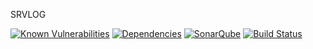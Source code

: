 SRVLOG

[![Known Vulnerabilities](https://snyk.io/test/github/spldead/srvlog2/badge.svg?targetFile=package.json)](https://snyk.io/test/github/spldead/srvlog2?targetFile=package.json)
[![Dependencies](https://david-dm.org/spldead/srvlog2.svg)](https://david-dm.org/spldead/srvlog2.svg)
[![SonarQube](https://sonarcloud.io/api/project_badges/measure?project=spldead-frontend-react-developer-srvlog&metric=bugs)](https://sonarcloud.io/dashboard?id=spldead-frontend-react-developer-srvlog)
[![Build Status](https://travis-ci.org/splDead/srvlog2.svg?branch=master)](https://travis-ci.org/splDead/srvlog2)
